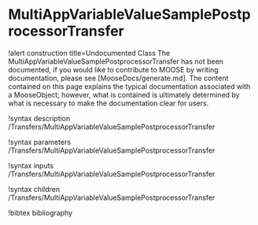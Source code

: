<!-- MOOSE Documentation Stub: Remove this when content is added. -->

# MultiAppVariableValueSamplePostprocessorTransfer

!alert construction title=Undocumented Class
The MultiAppVariableValueSamplePostprocessorTransfer has not been documented, if you would like to contribute to MOOSE by
writing documentation, please see [MooseDocs/generate.md]. The content contained on this page explains
the typical documentation associated with a MooseObject; however, what is contained is ultimately
determined by what is necessary to make the documentation clear for users.

!syntax description /Transfers/MultiAppVariableValueSamplePostprocessorTransfer

!syntax parameters /Transfers/MultiAppVariableValueSamplePostprocessorTransfer

!syntax inputs /Transfers/MultiAppVariableValueSamplePostprocessorTransfer

!syntax children /Transfers/MultiAppVariableValueSamplePostprocessorTransfer

!bibtex bibliography
